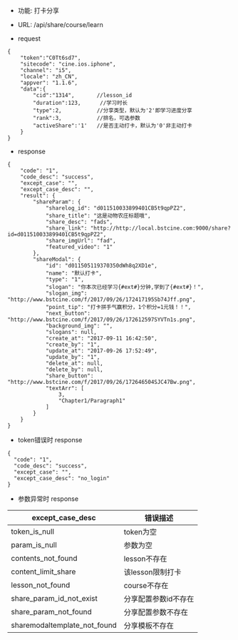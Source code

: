 * 功能: 打卡分享

* URL: /api/share/course/learn

* request
```
{
    "token":"C0Tt6sd7",
    "sitecode": "cine.ios.iphone",
    "channel": "i5", 
    "locale": "zh_CN",
    "appver": "1.1.6",
    "data":{
        "cid":"1314",       //lesson_id
        "duration":123,      //学习时长
        "type":2,           //分享类型，默认为'2'即学习进度分享
        "rank":3,           //排名，可选参数
        "activeShare":'1'   //是否主动打卡，默认为'0'非主动打卡
    }
}
```

* response
```
{
    "code": "1",
    "code_desc": "success",
    "except_case": "",
    "except_case_desc": "",
    "result": {
        "shareParam": {
            "sharelog_id": "d011510033899401CB5t9qpPZ2",
            "share_title": "这是动物农庄标题哦",
            "share_desc": "fads",
            "share_link": "http://http://local.bstcine.com:9000/share?id=d011510033899401CB5t9qpPZ2",
            "share_imgUrl": "fad",
            "featured_video": "1"
        },
        "shareModal": {
            "id": "d011505119370350dWh8q2XD1e",
            "name": "默认打卡",
            "type": "1",
            "slogan": "你本次已经学习{#ext#}分钟,学到了{#ext#}！",
            "slogan_img": "http://www.bstcine.com/f/2017/09/26/172417195Sb74Jff.png",
            "point_tip": "打卡拼手气赢积分，1个积分=1元钱！！",
            "next_button": "http://www.bstcine.com/f/2017/09/26/172612597SYVTn1s.png",
            "background_img": "",
            "slogans": null,
            "create_at": "2017-09-11 16:42:50",
            "create_by": "1",
            "update_at": "2017-09-26 17:52:49",
            "update_by": "1",
            "delete_at": null,
            "delete_by": null,
            "share_button": "http://www.bstcine.com/f/2017/09/26/172646504SJC47Bw.png",
            "textArr": [
                3,
                "Chapter1/Paragraph1"
            ]
        }
    }
}
```
  - token错误时 response
  ```
  {
    "code": "1",
    "code_desc": "success",
    "except_case": "",
    "except_case_desc": "no_login"
  }
  ```
          
  - 参数异常时 response
  
 except_case_desc|错误描述
 -|-
 token_is_null|token为空
 param_is_null|参数为空
 contents_not_found|lesson不存在
 content_limit_share|该lesson限制打卡
 lesson_not_found|course不存在
 share_param_id_not_exist|分享配置参数id不存在
 share_param_not_found|分享配置参数不存在
 sharemodaltemplate_not_found|分享模板不存在
